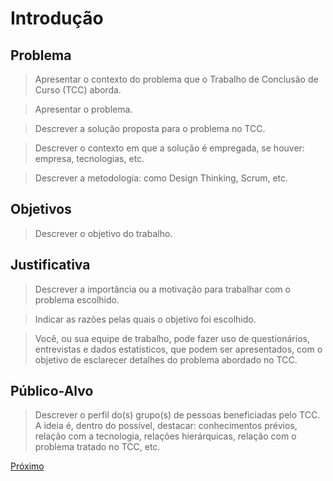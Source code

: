 # Introdução

## Problema
> Apresentar o contexto do problema que o Trabalho de Conclusão de Curso (TCC) aborda.

> Apresentar o problema. 

> Descrever a solução proposta para o problema no TCC.

> Descrever o contexto em que a solução é empregada, se houver: empresa, tecnologias, etc. 

> Descrever a metodologia: como Design Thinking, Scrum, etc.

## Objetivos

> Descrever o objetivo do trabalho.

## Justificativa

> Descrever a importância ou a motivação para trabalhar com o problema escolhido. 

> Indicar as razões pelas quais o objetivo foi escolhido.
 
> Você, ou sua equipe de trabalho, pode fazer uso de questionários, entrevistas e dados estatísticos, que podem ser apresentados, com o objetivo de esclarecer detalhes do problema abordado no TCC.

## Público-Alvo

> Descrever o perfil do(s) grupo(s) de pessoas beneficiadas pelo TCC. A ideia é, dentro do possível, destacar: conhecimentos prévios, relação com a tecnologia, relações
hierárquicas, relação com o problema tratado no TCC, etc.

[Próximo](./docs/2-TrabalhosRelacionados.md)
